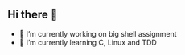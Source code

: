 ## Hi there 👋

- 🔭 I’m currently working on big shell assignment 
- 🌱 I’m currently learning C, Linux and TDD

